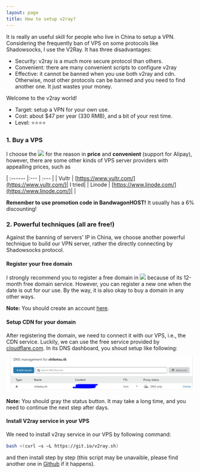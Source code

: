```yaml
---
layout: page
title: How to setup v2ray?
---
```


It is really an useful skill for people who live in China to setup a VPN. Considering the frequently ban of VPS on some protocols like Shadowsocks, I use the V2Ray. It has three disadvantages:
- Security: v2ray is a much more secure protocol than others.
- Convenient: there are many convenient scripts to configure v2ray
- Effective: it cannot be banned when you use both v2ray and cdn. Otherwise, most other protocols can be banned and you need to find another one. It just wastes your money.

Welcome to the v2ray world!

- Target: setup a VPN for your own use.
- Cost: about $47 per year (330 RMB), and a bit of your rest time.
- Level: ⭐⭐⭐⭐

### 1. Buy a VPS

I choose the [![](https://bwh88.net/templates/organicbandwagon/images/logo.png)](https://bwh88.net/) for the reason in **price** and **convenient** (support for Alipay), however, there are some other kinds of VPS server providers with appealling prices, such as 

| :------ |:--- | :--- |
| Vultr | [https://www.vultr.com/](https://www.vultr.com/)| I tried|
| Linode | [https://www.linode.com/](https://www.linode.com/)| |

**Remember to use promotion code in BandwagonHOST!** It usually has a 6% discounting!

### 2. Powerful techniques (all are free!)
Against the banning of servers' IP in China, we choose another powerful technique to build our VPN server, rather the directly connecting by Shadowsocks protocol.

#### Register your free domain
I strongly recommend you to register a free domain in [![](https://my.freenom.com/templates/freenom/img/logo.png)](https://my.freenom.com/) because of its 12-month free domain service. However, you can register a new one when the date is out for our use. By the way, it is also okay to buy a domain in any other ways.

**Note:** You should create an account [here](http://www.freenom.com/en/developers.html).

#### Setup CDN for your domain

After registering the domain, we need to connect it with our VPS, i.e., the CDN service. Luckily, we can use the free service provided by [cloudflare.com](https://dash.cloudflare.com/). In its DNS dashboard, you shoud setup like following:

![](setup-v2ray-img-1.PNG)

**Note:** You should gray the status button. It may take a long time, and you need to continue the next step after days.

#### Install V2ray service in your VPS

We need to install v2ray service in our VPS by following command:

```bash
bash <(curl –s –L https://git.io/v2ray.sh)
```

and then install step by step (this script may be unavaible, please find another one in [Github](https://github.com) if it happens).